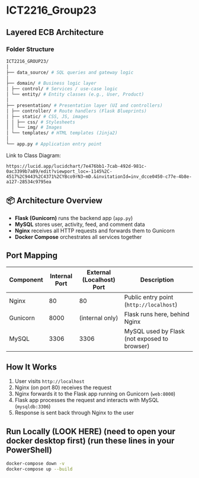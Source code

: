 # ICT2216_Group23

## Layered ECB Architecture

### Folder Structure
```bash
ICT2216_GROUP23/
│
├── data_source/ # SQL queries and gateway logic
│
├── domain/ # Business logic layer
│ ├── control/ # Services / use-case logic
│ └── entity/ # Entity classes (e.g., User, Product)
│
├── presentation/ # Presentation layer (UI and controllers)
│ ├── controller/ # Route handlers (Flask Blueprints)
│ ├── static/ # CSS, JS, images
│ │ ├── css/ # Stylesheets
│ │ └── img/ # Images 
│ └── templates/ # HTML templates (Jinja2)
│
└── app.py # Application entry point
```
Link to Class Diagram:

    https://lucid.app/lucidchart/7e476bb1-7cab-492d-981c-0ac3399b7a89/edit?viewport_loc=-1145%2C-4517%2C9443%2C4371%2CYBco9rN3~mD.&invitationId=inv_dcce0450-c77e-4b8e-a127-28534c9795ea

## 📦 Architecture Overview

- **Flask (Gunicorn)** runs the backend app (`app.py`)
- **MySQL** stores user, activity, feed, and comment data
- **Nginx** receives all HTTP requests and forwards them to Gunicorn
- **Docker Compose** orchestrates all services together

## Port Mapping

| Component | Internal Port | External (Localhost) Port | Description                         |
|-----------|---------------|----------------------------|-------------------------------------|
| Nginx     | 80            | 80                         | Public entry point (`http://localhost`) |
| Gunicorn  | 8000          | (internal only)            | Flask runs here, behind Nginx       |
| MySQL     | 3306          | 3306                       | MySQL used by Flask (not exposed to browser) |

## How It Works

1. User visits `http://localhost`
2. Nginx (on port 80) receives the request
3. Nginx forwards it to the Flask app running on Gunicorn (`web:8000`)
4. Flask app processes the request and interacts with MySQL (`mysqldb:3306`)
5. Response is sent back through Nginx to the user

## Run Locally (LOOK HERE) (need to open your docker desktop first) (run these lines in your PowerShell)

```bash
docker-compose down -v
docker-compose up --build